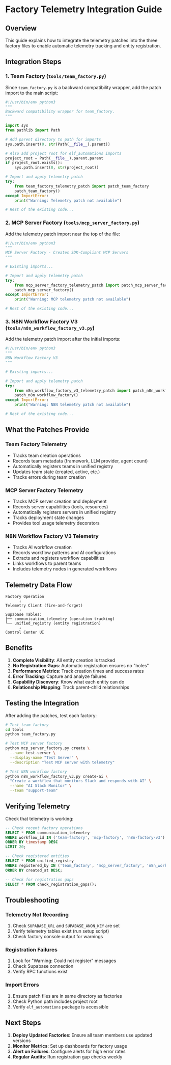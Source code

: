 # Factory Telemetry Integration Guide

## Overview

This guide explains how to integrate the telemetry patches into the three factory files to enable automatic telemetry tracking and entity registration.

## Integration Steps

### 1. Team Factory (`tools/team_factory.py`)

Since `team_factory.py` is a backward compatibility wrapper, add the patch import to the main script:

```python
#!/usr/bin/env python3
"""
Backward compatibility wrapper for team_factory.
"""

import sys
from pathlib import Path

# Add parent directory to path for imports
sys.path.insert(0, str(Path(__file__).parent))

# Also add project root for elf_automations imports
project_root = Path(__file__).parent.parent
if project_root.exists():
    sys.path.insert(0, str(project_root))

# Import and apply telemetry patch
try:
    from team_factory_telemetry_patch import patch_team_factory
    patch_team_factory()
except ImportError:
    print("Warning: Telemetry patch not available")

# Rest of the existing code...
```

### 2. MCP Server Factory (`tools/mcp_server_factory.py`)

Add the telemetry patch import near the top of the file:

```python
#!/usr/bin/env python3
"""
MCP Server Factory - Creates SDK-Compliant MCP Servers
"""

# Existing imports...

# Import and apply telemetry patch
try:
    from mcp_server_factory_telemetry_patch import patch_mcp_server_factory
    patch_mcp_server_factory()
except ImportError:
    print("Warning: MCP telemetry patch not available")

# Rest of the existing code...
```

### 3. N8N Workflow Factory V3 (`tools/n8n_workflow_factory_v3.py`)

Add the telemetry patch import after the initial imports:

```python
#!/usr/bin/env python3
"""
N8N Workflow Factory V3
"""

# Existing imports...

# Import and apply telemetry patch
try:
    from n8n_workflow_factory_v3_telemetry_patch import patch_n8n_workflow_factory
    patch_n8n_workflow_factory()
except ImportError:
    print("Warning: N8N telemetry patch not available")

# Rest of the existing code...
```

## What the Patches Provide

### Team Factory Telemetry
- Tracks team creation operations
- Records team metadata (framework, LLM provider, agent count)
- Automatically registers teams in unified registry
- Updates team state (created, active, etc.)
- Tracks errors during team creation

### MCP Server Factory Telemetry
- Tracks MCP server creation and deployment
- Records server capabilities (tools, resources)
- Automatically registers servers in unified registry
- Tracks deployment state changes
- Provides tool usage telemetry decorators

### N8N Workflow Factory V3 Telemetry
- Tracks AI workflow creation
- Records workflow patterns and AI configurations
- Extracts and registers workflow capabilities
- Links workflows to parent teams
- Includes telemetry nodes in generated workflows

## Telemetry Data Flow

```
Factory Operation
      ↓
Telemetry Client (fire-and-forget)
      ↓
Supabase Tables:
├── communication_telemetry (operation tracking)
└── unified_registry (entity registration)
      ↓
Control Center UI
```

## Benefits

1. **Complete Visibility**: All entity creation is tracked
2. **No Registration Gaps**: Automatic registration ensures no "holes"
3. **Performance Metrics**: Track creation times and success rates
4. **Error Tracking**: Capture and analyze failures
5. **Capability Discovery**: Know what each entity can do
6. **Relationship Mapping**: Track parent-child relationships

## Testing the Integration

After adding the patches, test each factory:

```bash
# Test team factory
cd tools
python team_factory.py

# Test MCP server factory
python mcp_server_factory.py create \
  --name test-server \
  --display-name "Test Server" \
  --description "Test MCP server with telemetry"

# Test N8N workflow factory
python n8n_workflow_factory_v3.py create-ai \
  "Create a workflow that monitors Slack and responds with AI" \
  --name "AI Slack Monitor" \
  --team "support-team"
```

## Verifying Telemetry

Check that telemetry is working:

```sql
-- Check recent factory operations
SELECT * FROM communication_telemetry
WHERE workflow_id IN ('team-factory', 'mcp-factory', 'n8n-factory-v3')
ORDER BY timestamp DESC
LIMIT 20;

-- Check registered entities
SELECT * FROM unified_registry
WHERE registered_by IN ('team_factory', 'mcp_server_factory', 'n8n_workflow_factory_v3')
ORDER BY created_at DESC;

-- Check for registration gaps
SELECT * FROM check_registration_gaps();
```

## Troubleshooting

### Telemetry Not Recording
1. Check `SUPABASE_URL` and `SUPABASE_ANON_KEY` are set
2. Verify telemetry tables exist (run setup script)
3. Check factory console output for warnings

### Registration Failures
1. Look for "Warning: Could not register" messages
2. Check Supabase connection
3. Verify RPC functions exist

### Import Errors
1. Ensure patch files are in same directory as factories
2. Check Python path includes project root
3. Verify `elf_automations` package is accessible

## Next Steps

1. **Deploy Updated Factories**: Ensure all team members use updated versions
2. **Monitor Metrics**: Set up dashboards for factory usage
3. **Alert on Failures**: Configure alerts for high error rates
4. **Regular Audits**: Run registration gap checks weekly
